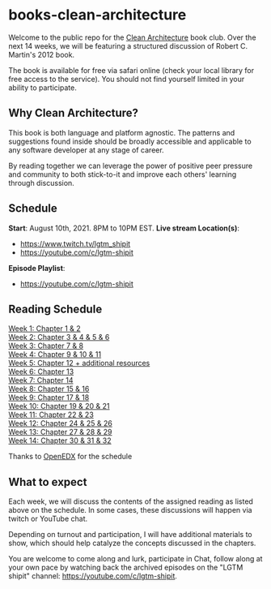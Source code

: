 # books-clean-architecture

Welcome to the public repo for the [Clean Architecture](https://www.oreilly.com/library/view/clean-architecture-a/9780134494272/) book club. Over the next 14 weeks, we will be featuring a structured discussion of Robert C. Martin's 2012 book.

The book is available for free via safari online (check your local library for free access to the service). You should not find yourself limited in your ability to participate.

## Why Clean Architecture?

This book is both language and platform agnostic. The patterns and suggestions found inside should be broadly accessible and applicable to any software developer at any stage of career.

By reading together we can leverage the power of positive peer pressure and community to both stick-to-it and improve each others' learning through discussion.

## Schedule

**Start**: August 10th, 2021. 8PM to 10PM EST.
**Live stream Location(s)**: 

* https://www.twitch.tv/lgtm_shipit  
* https://youtube.com/c/lgtm-shipit  

**Episode Playlist**:

* https://youtube.com/c/lgtm-shipit  

## Reading Schedule

[Week 1: Chapter 1 & 2](discussions/week-01.md)  
[Week 2: Chapter 3 & 4 & 5 & 6](discussions/week-02.md)  
[Week 3: Chapter 7 & 8](discussions/week-03.md)  
[Week 4: Chapter 9 & 10 & 11](discussions/week-04.md)  
[Week 5: Chapter 12 + additional resources](discussions/week-05.md)  
[Week 6: Chapter 13](discussions/week-06.md)  
[Week 7: Chapter 14](discussions/week-07.md)  
[Week 8: Chapter 15 & 16](discussions/week-08.md)  
[Week 9: Chapter 17 & 18](discussions/week-09.md)  
[Week 10: Chapter 19 & 20 & 21](discussions/week-10.md)  
[Week 11: Chapter 22 & 23](discussions/week-11.md)  
[Week 12: Chapter 24 & 25 & 26](discussions/week-12.md)  
[Week 13: Chapter 27 & 28 & 29](discussions/week-13.md)  
[Week 14: Chapter 30 & 31 & 32](discussions/week-14.md)  

Thanks to [OpenEDX](https://openedx.atlassian.net/wiki/spaces/AC/pages/948896160/Clean+Architecture+Book+Club) for the schedule

## What to expect

Each week, we will discuss the contents of the assigned reading as listed above on the schedule. In some cases, these discussions will happen via twitch or YouTube chat.

Depending on turnout and participation, I will have additional materials to show, which should help catalyze the concepts discussed in the chapters.

You are welcome to come along and lurk, participate in Chat, follow along at your own pace by watching back the archived episodes on the "LGTM shipit" channel: https://youtube.com/c/lgtm-shipit.
